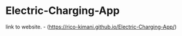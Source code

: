 # Electric-Charging-App


link to website. - (https://rico-kimani.github.io/Electric-Charging-App/)
